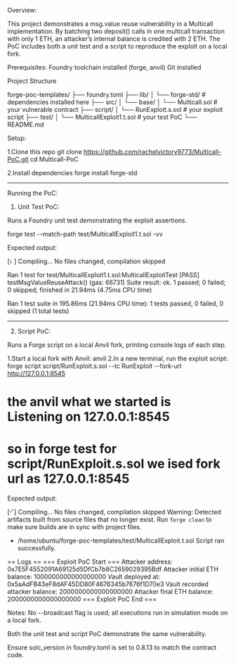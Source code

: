 Overview:

This project demonstrates a msg.value reuse vulnerability in a Multicall implementation. By batching two deposit() calls in one multicall transaction with only 1 ETH, an attacker’s internal balance is credited with 2 ETH. The PoC includes both a unit test and a script to reproduce the exploit on a local fork.

Prerequisites:
Foundry toolchain installed (forge, anvil)
Git installed


Project Structure

forge-poc-templates/
├── foundry.toml
├── lib/
│   └── forge-std/           # dependencies installed here
├── src/
│   └── base/
│       └── Multicall.sol    # your vulnerable contract
├── script/
│   └── RunExploit.s.sol     # your exploit script
├── test/
│   └── MulticallExploit1.t.sol  # your test PoC
└── README.md



Setup:

1.Clone this repo
  git clone https://github.com/rachelvictory9773/Multicall-PoC.git
  cd Multicall-PoC

2.Install dependencies
 forge install forge-std

 ___________________________________________

Running the PoC:

1. Unit Test PoC:
   
Runs a Foundry unit test demonstrating the exploit assertions.

forge test --match-path test/MulticallExploit1.t.sol -vv

Expected output:

[⠆] Compiling...
No files changed, compilation skipped

Ran 1 test for test/MulticallExploit1.t.sol:MulticallExploitTest
[PASS] testMsgValueReuseAttack() (gas: 66731)
Suite result: ok. 1 passed; 0 failed; 0 skipped; finished in 21.94ms (4.75ms CPU time)

Ran 1 test suite in 195.86ms (21.94ms CPU time): 1 tests passed, 0 failed, 0 skipped (1 total tests)
_______________________________________________
2. Script PoC:
   
 Runs a Forge script on a local Anvil fork, printing console logs of each step.

  1.Start a local fork with Anvil:
    anvil
  2.In a new terminal, run the exploit script:
   forge script script/RunExploit.s.sol --tc RunExploit --fork-url http://127.0.0.1:8545

# the anvil what we started is Listening on 127.0.0.1:8545
# so in forge test for script/RunExploit.s.sol we ised fork url as 127.0.0.1:8545

Expected output:

[⠊] Compiling...
No files changed, compilation skipped
Warning: Detected artifacts built from source files that no longer exist. Run `forge clean` to make sure builds are in sync with project files.
 - /home/ubuntu/forge-poc-templates/test/MulticallExploit.t.sol
Script ran successfully.

== Logs ==
  === Exploit PoC Start ===
  Attacker address: 0x7E5F4552091A69125d5DfCb7b8C2659029395Bdf
  Attacker initial ETH balance: 1000000000000000000
  Vault deployed at: 0x5aAdFB43eF8dAF45DD80F4676345b7676f1D70e3
  Vault recorded attacker balance: 2000000000000000000
  Attacker final ETH balance: 2000000000000000000
  === Exploit PoC End ===


Notes:
No --broadcast flag is used; all executions run in simulation mode on a local fork.

Both the unit test and script PoC demonstrate the same vulnerability.

Ensure solc_version in foundry.toml is set to 0.8.13 to match the contract code.
